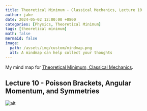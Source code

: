 ```yaml
---
title: Theoretical Minimum - Classical Mechanics, Lecture 10
author: jake
date: 2024-05-02 12:00:00 +0800
categories: [Physics, Theoretical Minimum]
tags: [theoretical minimum]
math: false
mermaid: false
image:
  path: /assets/img/custom/mindmap.png
  alt: A mindmap can help collect your thoughts
---
```

My mind map for [Theoretical Minimum, Classical Mechanics](https://theoreticalminimum.com/courses/classical-mechanics/2011/fall).

## Lecture 10 - Poisson Brackets, Angular Momentum, and Symmetries
![alt](assets/img/custom/B1L10.png)
